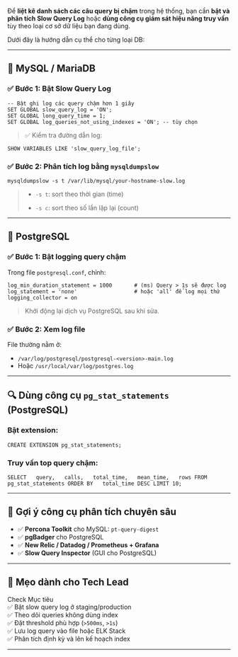 Để **liệt kê danh sách các câu query bị chậm** trong hệ thống, bạn cần **bật và phân tích Slow Query Log** hoặc **dùng công cụ giám sát hiệu năng truy vấn** tùy theo loại cơ sở dữ liệu bạn đang dùng.

Dưới đây là hướng dẫn cụ thể cho từng loại DB:

---

## 🐬 MySQL / MariaDB

### ✅ Bước 1: Bật Slow Query Log

```mysql
-- Bật ghi log các query chậm hơn 1 giây
SET GLOBAL slow_query_log = 'ON';
SET GLOBAL long_query_time = 1;
SET GLOBAL log_queries_not_using_indexes = 'ON'; -- tùy chọn
```

> ✅ Kiểm tra đường dẫn log:

```mysql
SHOW VARIABLES LIKE 'slow_query_log_file';
```

### ✅ Bước 2: Phân tích log bằng `mysqldumpslow`

```mysql
mysqldumpslow -s t /var/lib/mysql/your-hostname-slow.log
```

> - `-s t`: sort theo thời gian (time)
>
> - `-s c`: sort theo số lần lặp lại (count)

---

## 🐘 PostgreSQL

### ✅ Bước 1: Bật logging query chậm

Trong file `postgresql.conf`, chỉnh:

```mysql
log_min_duration_statement = 1000       # (ms) Query > 1s sẽ được log
log_statement = 'none'                  # hoặc 'all' để log mọi thứ
logging_collector = on
```

> Khởi động lại dịch vụ PostgreSQL sau khi sửa.

### ✅ Bước 2: Xem log file

File thường nằm ở:

- `/var/log/postgresql/postgresql-<version>-main.log`
- Hoặc `/usr/local/var/log/postgres.log`

---

## 🔍 Dùng công cụ `pg_stat_statements` (PostgreSQL)

### Bật extension:

```mysql
CREATE EXTENSION pg_stat_statements;
```

### Truy vấn top query chậm:

```mysql
SELECT   query,   calls,   total_time,   mean_time,   rows FROM   pg_stat_statements ORDER BY   total_time DESC LIMIT 10;
```

---

## 🎯 Gợi ý công cụ phân tích chuyên sâu

- ✅ **Percona Toolkit** cho MySQL: `pt-query-digest`
- ✅ **pgBadger** cho PostgreSQL
- ✅ **New Relic / Datadog / Prometheus + Grafana**
- ✅ **Slow Query Inspector** (GUI cho PostgreSQL)

---

## 📌 Mẹo dành cho Tech Lead

Check Mục tiêu<br>
✅ Bật slow query log ở staging/production<br>
✅ Theo dõi queries không dùng index<br>
✅ Đặt threshold phù hợp (`>500ms`, `>1s`)<br>
✅ Lưu log query vào file hoặc ELK Stack<br>
✅ Phân tích định kỳ và lên kế hoạch index<br>

---
